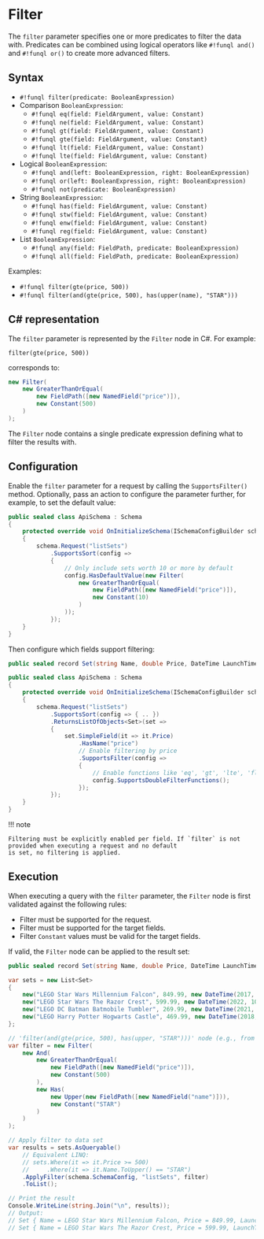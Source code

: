 ﻿# Filter

The `filter` parameter specifies one or more predicates to filter the data with. Predicates can be combined using 
logical operators like `#!funql and()` and `#!funql or()` to create more advanced filters.

## Syntax

- `#!funql filter(predicate: BooleanExpression)`
- Comparison `BooleanExpression`:
    - `#!funql eq(field: FieldArgument, value: Constant)`
    - `#!funql ne(field: FieldArgument, value: Constant)`
    - `#!funql gt(field: FieldArgument, value: Constant)`
    - `#!funql gte(field: FieldArgument, value: Constant)`
    - `#!funql lt(field: FieldArgument, value: Constant)`
    - `#!funql lte(field: FieldArgument, value: Constant)`
- Logical `BooleanExpression`:
    - `#!funql and(left: BooleanExpression, right: BooleanExpression)`
    - `#!funql or(left: BooleanExpression, right: BooleanExpression)`
    - `#!funql not(predicate: BooleanExpression)`
- String `BooleanExpression`:
    - `#!funql has(field: FieldArgument, value: Constant)`
    - `#!funql stw(field: FieldArgument, value: Constant)`
    - `#!funql enw(field: FieldArgument, value: Constant)`
    - `#!funql reg(field: FieldArgument, value: Constant)`
- List `BooleanExpression`:
    - `#!funql any(field: FieldPath, predicate: BooleanExpression)`
    - `#!funql all(field: FieldPath, predicate: BooleanExpression)`

Examples:

- `#!funql filter(gte(price, 500))`
- `#!funql filter(and(gte(price, 500), has(upper(name), "STAR")))`

## C# representation

The `filter` parameter is represented by the `Filter` node in C#. For example:

```funql
filter(gte(price, 500))
```

corresponds to:

```csharp
new Filter(
    new GreaterThanOrEqual(
        new FieldPath([new NamedField("price")]), 
        new Constant(500)
    )
);
```

The `Filter` node contains a single predicate expression defining what to filter the results with.

## Configuration

Enable the `filter` parameter for a request by calling the `SupportsFilter()` method. Optionally, pass an action to
configure the parameter further, for example, to set the default value:

```csharp 
public sealed class ApiSchema : Schema
{ 
    protected override void OnInitializeSchema(ISchemaConfigBuilder schema) 
    {        
        schema.Request("listSets")
            .SupportsSort(config => 
            {
                // Only include sets worth 10 or more by default
                config.HasDefaultValue(new Filter(
                    new GreaterThanOrEqual(
                        new FieldPath([new NamedField("price")]), 
                        new Constant(10)
                    )
                ));
            });
    }
}
```

Then configure which fields support filtering:

```csharp 
public sealed record Set(string Name, double Price, DateTime LaunchTime);

public sealed class ApiSchema : Schema
{ 
    protected override void OnInitializeSchema(ISchemaConfigBuilder schema) 
    {        
        schema.Request("listSets")
            .SupportsSort(config => { .. })
            .ReturnsListOfObjects<Set>(set =>
            {
                set.SimpleField(it => it.Price)
                    .HasName("price")
                    // Enable filtering by price
                    .SupportsFilter(config => 
                    {
                        // Enable functions like 'eq', 'gt', 'lte', 'floor'
                        config.SupportsDoubleFilterFunctions();
                    });
            });
    }
}
```

!!! note

    Filtering must be explicitly enabled per field. If `filter` is not provided when executing a request and no default 
    is set, no filtering is applied.

## Execution

When executing a query with the `filter` parameter, the `Filter` node is first validated against the following rules:

- Filter must be supported for the request.
- Filter must be supported for the target fields.
- Filter `Constant` values must be valid for the target fields.

If valid, the `Filter` node can be applied to the result set:

```csharp
public sealed record Set(string Name, double Price, DateTime LaunchTime);

var sets = new List<Set>
{
    new("LEGO Star Wars Millennium Falcon", 849.99, new DateTime(2017, 10, 01)),
    new("LEGO Star Wars The Razor Crest", 599.99, new DateTime(2022, 10, 03)),
    new("LEGO DC Batman Batmobile Tumbler", 269.99, new DateTime(2021, 11, 01)),
    new("LEGO Harry Potter Hogwarts Castle", 469.99, new DateTime(2018, 09, 01)),
};

// 'filter(and(gte(price, 500), has(upper, "STAR")))' node (e.g., from parsing)
var filter = new Filter(
    new And(
        new GreaterThanOrEqual(
            new FieldPath([new NamedField("price")]), 
            new Constant(500)
        ),
        new Has(
            new Upper(new FieldPath([new NamedField("name")])),
            new Constant("STAR")
        )
    )
);

// Apply filter to data set
var results = sets.AsQueryable()
    // Equivalent LINQ:
    // sets.Where(it => it.Price >= 500)
    //     .Where(it => it.Name.ToUpper() == "STAR")
    .ApplyFilter(schema.SchemaConfig, "listSets", filter)
    .ToList();

// Print the result
Console.WriteLine(string.Join("\n", results));
// Output:
// Set { Name = LEGO Star Wars Millennium Falcon, Price = 849.99, LaunchTime = 1-10-2017 00:00:00 }
// Set { Name = LEGO Star Wars The Razor Crest, Price = 599.99, LaunchTime = 3-10-2022 00:00:00 }
```